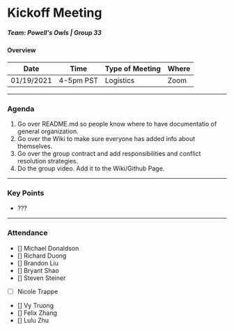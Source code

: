 # Kickoff Meeting
##### Team: Powell's Owls | Group 33
#### Overview
| Date       | Time      | Type of Meeting   | Where   |
| ---------- | --------- | ----------------- | ------- |
| 01/19/2021 | 4-5pm PST | Logistics         | Zoom    |

---

### Agenda
1. Go over README.md so people know where to have documentatio of general organization.
2. Go over the Wiki to make sure everyone has added info about themselves.
3. Go over the group contract and add responsibilities and conflict resolution strategies.
4. Do the group video. Add it to the Wiki/Github Page.

---

### Key Points
- ???

---

### Attendance
- [] Michael Donaldson
- [] Richard Duong
- [] Brandon Liu
- [] Bryant Shao
- [] Steven Steiner
- [ ] Nicole Trappe
- [] Vy Truong
- [] Felix Zhang
- [] Lulu Zhu

